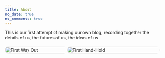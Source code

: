 ```yaml
---
title: About
no_date: true
no_comments: true
---
```

This is our first attempt of making our own blog, recording together the details of us, the futures of us, the ideas of us.

<div class="container">
    <div class="card" style="display: grid; grid-template-columns: 40% 1fr; padding: 8px 0px;">
        <img src="/img/about/about-02.jpg" alt="First Way Out" style="height: 100%; object-fit: cover; border-radius: 16px;">
        <img src="/img/about/about-01.jpg" alt="First Hand-Hold" style="height: 100%; object-fit: contain; border-radius: 16px;">
    </div>
</div>
